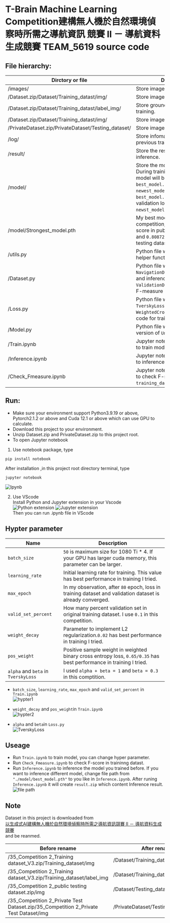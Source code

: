 # T-Brain Machine Learning Competition建構無人機於自然環境偵察時所需之導航資訊 競賽 II － 導航資料生成競賽 TEAM_5619 source code

## File hierarchy:

|Dirctory or file|Description|
|  ----  | ----  |
|/images/|Store image for `README.md`|
|/Dataset.zip/Dataset/Training_datast/img/|Store images for training.|
|/Dataset.zip/Dataset/Training_datast/label_img/|Store ground truth images for training.|
|/Dataset.zip/Dataset/Training_datast/img/|Store images for public testing.|
|/PrivateDataset.zip/PrivateDataset/Testing_dataset/|Store images for private testing.|
|/log/|Store infomation throuth previous training.|
|/result/|Store the result of last time inference.|
|/model/|Store the models of last training. During training there are two model will be saved, call ```best_model.pth``` and ```newest_model.pth```, ```best_model.pth``` is lowest validation loss model, ```newst_model.pth``` is newst model.|
|/model/Strongest_model.pth|My best model in this competition, which got ```0.808814``` score in public testing dataset and ```0.808727``` score in private testing dataset.|
|/utils.py|Python file which store every helper function in this project.|
|/Dataset.py|Python file wihich store ```NavigationDataset``` for training and inferencing,  ```ValidationDataset``` for checking F-measure score.|
|/Loss.py|Python file which store ```TverskyLoss``` and ```WeightedCrossEntropyLoss```source code for training.|
|/Model.py|Python file which store my version of ```Unet``` class for training.|
|/Train.ipynb|Jupyter notebook source code to train model.|
|/Inference.ipynb|Jupyter notebook source code to inference model after training.|
|/Check_Fmeasure.ipynb|Jupyter notebook source code to check F-score in ```training_dataset``` after training.|

## Run:
* Make sure your environment support Python3.9.19 or above, Pytorch2.1.2 or above and Cuda 12.1 or above which can use GPU to calculate.
* Download this project to your environment.
* Unzip Dataset.zip and PrivateDataset.zip to this project root.
* To open Jupyter notebook
1. Use notebook package, type 
```
pip install notebook
```
After installation ,in this project root directory terminal, type
```
jupyter notebook
```
![Ipynb](./images/jupyter.jpg)

2. Use VScode  
Install Python and Jupyter extension in your Vscode  
![Python extension](./images/Python.jpg)
![Jupyter extension](./images/Juypter_extension.jpg)  
Then you can run .ipynb file in VScode

## Hypter parameter

|Name|Description|
|  ---- |---- |
|```batch_size```|`50` is maximum size for 1080 Ti * 4. If your GPU has larger cuda memory, this parameter can be larger.|
|```learning_rate```|Initial learning rate for training. This value has best performance in training I tried.|
|```max_epoch```|In my observation, after `80` epoch, loss in training dataset and validation dataset is already converged.|
|```valid_set_percent```|How many percent validation set in original training dataset. I use `0.1` in this competition.|
|```weight_decay```|Parameter to implement L2 regularization.`0.02` has best performance in training I tried. |
|```pos_weight```|Positive sample weight in weighted binary cross entropy loss, `0.65/0.35` has best performance in training I tried.|
|```alpha``` and ```beta``` in ```TverskyLoss```|I used ```alpha + beta = 1``` and ```beta = 0.3``` in this comptition.|

* ```batch_size```, ```learning_rate```, ```max_epoch``` and ```valid_set_percent```  in ```Train.ipynb```  
![hypter1](./images/main_hyper_parameter.png)

* ```weight_decay``` and  ```pos_weight```in ```Train.ipynb```  
![hypter2](./images/weight_decay_and_pos_weight.png)

* ```alpha``` and  ```beta```in ```Loss.py```  
![TverskyLoss](./images/alpha_and_beta_in_TverskyLoss.png)

## Useage
* Run `Train.ipynb` to train model, you can change hyper parameter.
* Run `Check_Fmeasure.ipynb` to check F-score in traininng datast.
* Run `Inference.ipynb` to inference the model you trained before.
If you want to inference different model, change file path from ```"./model/best_model.pth"``` to you like in `Inference.ipynb`. After runing `Inference.ipynb` it will create `result.zip` which content Inference result.  
![file path](./images/model_path.png)

## Note
Dataset in this project is downloaded from  
[以生成式AI建構無人機於自然環境偵察時所需之導航資訊競賽 II － 導航資料生成競賽](https://tbrain.trendmicro.com.tw/Competitions/Details/35)  
and be reanmed.

|Before rename|After rename|
|----|----|
|/35_Competition 2_Training dataset_V3.zip/Training_dataset/img|/Dataset/Training_datast/img/|
|/35_Competition 2_Training dataset_V3.zip/Training_dataset/label_img|/Dataset/Training_datast/label_img/|
|/35_Competition 2_public testing dataset.zip/img|/Dataset/Testing_datast/label_img/|
|/35_Competition 2_Private Test Dataset.zip/35_Competition 2_Private Test Dataset/img|/PrivateDataset/Testing_dataset/img/|
